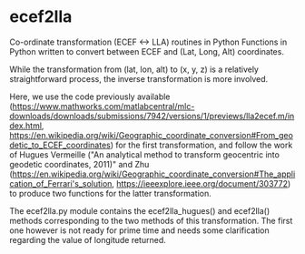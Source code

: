 # ecef2lla
Co-ordinate transformation (ECEF <-> LLA) routines in Python
Functions in Python written to convert between ECEF and (Lat, Long, Alt) coordinates.

While the transformation from (lat, lon, alt) to (x, y, z) is a relatively straightforward process, the inverse transformation is more involved.

Here, we use the code previously available (https://www.mathworks.com/matlabcentral/mlc-downloads/downloads/submissions/7942/versions/1/previews/lla2ecef.m/index.html, https://en.wikipedia.org/wiki/Geographic_coordinate_conversion#From_geodetic_to_ECEF_coordinates) for the first transformation, and follow the work of Hugues Vermeille ("An analytical method to transform geocentric into geodetic coordinates, 2011)" and Zhu (https://en.wikipedia.org/wiki/Geographic_coordinate_conversion#The_application_of_Ferrari's_solution, https://ieeexplore.ieee.org/document/303772) to produce two functions for the latter transformation.

The ecef2lla.py module contains the ecef2lla_hugues() and ecef2lla() methods corresponding to the two methods of this transformation. The first one however is not ready for prime time and needs some clarification regarding the value of longitude returned.
